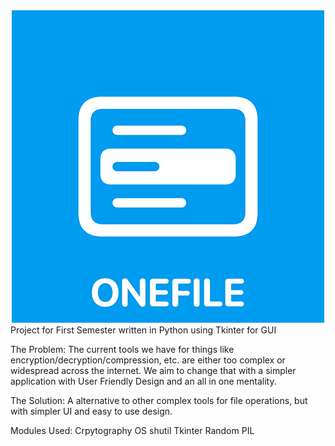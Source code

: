 <div id="header" align="center">
  <img src="logo.png"/>
</div>
Project for First Semester written in Python using Tkinter for GUI

The Problem:
The current tools we have for things like encryption/decryption/compression, etc. are either too complex or widespread across
the internet. We aim to change that with a simpler application with User Friendly Design and an all in one mentality.

The Solution:
A alternative to other complex tools for file operations, but with simpler UI and easy to use design.

Modules Used:
Crpytography
OS
shutil
Tkinter
Random
PIL
